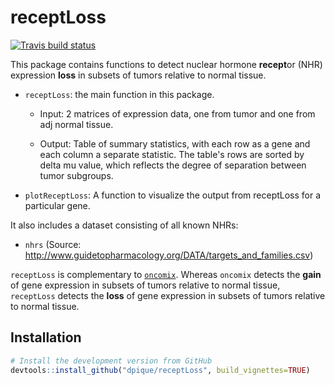# receptLoss

 <!-- badges: start -->
  [![Travis build status](https://travis-ci.org/dpique/receptLoss.svg?branch=master)](https://travis-ci.org/dpique/receptLoss)
  <!-- badges: end -->

This package contains functions to detect nuclear hormone **recept**or (NHR) expression **loss** in subsets of tumors relative to normal tissue. 

* `receptLoss`: the main function in this package.

    * Input: 2 matrices of expression data, one from tumor and one from adj normal tissue.
  
    * Output: Table of summary statistics, with each row as a gene and each column a separate statistic. The table's rows are sorted by delta mu value, which reflects the degree of separation between tumor subgroups.

* `plotReceptLoss`: A function to visualize the output from receptLoss for a particular gene.

It also includes a dataset consisting of all known NHRs:

* `nhrs` (Source: http://www.guidetopharmacology.org/DATA/targets_and_families.csv)

`receptLoss` is complementary to [`oncomix`](https://github.com/dpique/oncomix). Whereas `oncomix` detects the **gain** of gene expression in subsets of tumors relative to normal tissue, `receptLoss` detects the **loss** of gene expression in subsets of tumors relative to normal tissue.

## Installation

```R
# Install the development version from GitHub
devtools::install_github("dpique/receptLoss", build_vignettes=TRUE)
```


